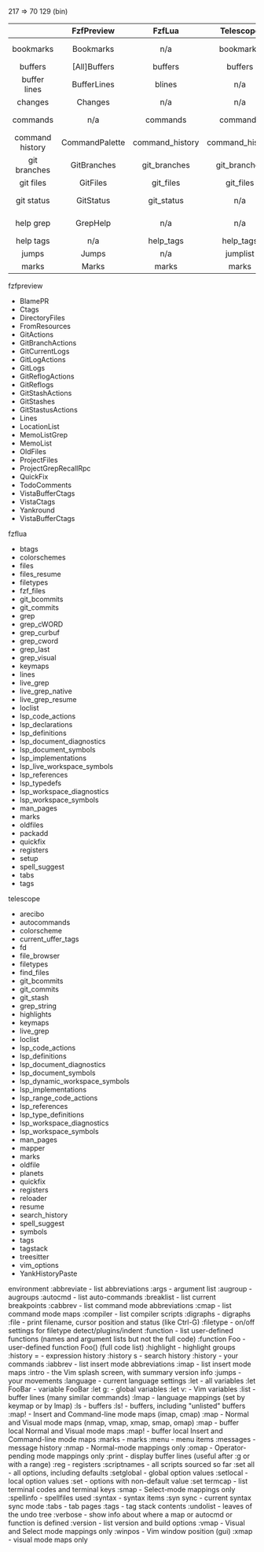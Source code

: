 
217 => 70
129 (bin)

|                 |   FzfPreview   |      FzfLua     |    Telescope    | Best |     Description    |
|:---------------:|:--------------:|:---------------:|:---------------:|:----:|:------------------:|
|    bookmarks    |    Bookmarks   |       n/a       |    bookmarks    |  n/a |  chrome bookmarks  |
|     buffers     |  [All]Buffers  |     buffers     |     buffers     |  n/a |       buffers      |
|   buffer lines  |   BufferLines  |      blines     |       n/a       |  n/a |    buffer lines    |
|     changes     |     Changes    |       n/a       |       n/a       |  n/a |     change list    |
|     commands    |       n/a      |     commands    |     commands    |  n/a |    command list    |
| command history | CommandPalette | command_history | command_history |  n/a |   command history  |
|   git branches  |   GitBranches  |   git_branches  |   git_branches  |  n/a |    git branches    |
|    git files    |    GitFiles    |    git_files    |    git_files    |  n/a |      git files     |
|    git status   |    GitStatus   |    git_status   |       n/a       |  n/a | git modified files |
|    help grep    |    GrepHelp    |       n/a       |       n/a       |  n/a |   grep help docs   |
|    help tags    |       n/a      |    help_tags    |    help_tags    |  n/a |      help tags     |
|      jumps      |      Jumps     |       n/a       |     jumplist    |  n/a |      jump list     |
|      marks      |      Marks     |      marks      |      marks      |  n/a |      vim marks     |


fzfpreview
- BlamePR
- Ctags
- DirectoryFiles
- FromResources
- GitActions
- GitBranchActions
- GitCurrentLogs
- GitLogActions
- GitLogs
- GitReflogActions
- GitReflogs
- GitStashActions
- GitStashes
- GitStastusActions
- Lines
- LocationList
- MemoListGrep
- MemoList
- OldFiles
- ProjectFiles
- ProjectGrepRecallRpc
- QuickFix
- TodoComments
- VistaBufferCtags
- VistaCtags
- Yankround
- VistaBufferCtags

fzflua
- btags
- colorschemes
- files
- files_resume
- filetypes
- fzf_files
- git_bcommits
- git_commits
- grep
- grep_cWORD
- grep_curbuf
- grep_cword
- grep_last
- grep_visual
- keymaps
- lines
- live_grep
- live_grep_native
- live_grep_resume
- loclist
- lsp_code_actions
- lsp_declarations
- lsp_definitions
- lsp_document_diagnostics
- lsp_document_symbols
- lsp_implementations
- lsp_live_workspace_symbols
- lsp_references
- lsp_typedefs
- lsp_workspace_diagnostics
- lsp_workspace_symbols
- man_pages
- marks
- oldfiles
- packadd
- quickfix
- registers
- setup
- spell_suggest
- tabs
- tags

telescope
- arecibo
- autocommands
- colorscheme
- current_uffer_tags
- fd
- file_browser
- filetypes
- find_files
- git_bcommits
- git_commits
- git_stash
- grep_string
- highlights
- keymaps
- live_grep
- loclist
- lsp_code_actions
- lsp_definitions
- lsp_document_diagnostics
- lsp_document_symbols
- lsp_dynamic_workspace_symbols
- lsp_implementations
- lsp_range_code_actions
- lsp_references
- lsp_type_definitions
- lsp_workspace_diagnostics
- lsp_workspace_symbols
- man_pages
- mapper
- marks
- oldfile
- planets
- quickfix
- registers
- reloader
- resume
- search_history
- spell_suggest
- symbols
- tags
- tagstack
- treesitter
- vim_options
- YankHistoryPaste

environment
:abbreviate   - list abbreviations
:args         - argument list
:augroup      - augroups
:autocmd      - list auto-commands
:breaklist    - list current breakpoints
:cabbrev      - list command mode abbreviations
:cmap         - list command mode maps
:compiler     - list compiler scripts
:digraphs     - digraphs
:file         - print filename, cursor position and status (like Ctrl-G)
:filetype     - on/off settings for filetype detect/plugins/indent
:function     - list user-defined functions (names and argument lists but not the full code)
:function Foo - user-defined function Foo() (full code list)
:highlight    - highlight groups
:history =    - expression history
:history s    - search history
:history      - your commands
:iabbrev      - list insert mode abbreviations
:imap         - list insert mode maps
:intro        - the Vim splash screen, with summary version info
:jumps        - your movements
:language     - current language settings
:let          - all variables
:let FooBar   - variable FooBar
:let g:       - global variables
:let v:       - Vim variables
:list         - buffer lines (many similar commands)
:lmap         - language mappings (set by keymap or by lmap)
:ls           - buffers
:ls!          - buffers, including "unlisted" buffers
:map!         - Insert and Command-line mode maps (imap, cmap)
:map          - Normal and Visual mode maps (nmap, vmap, xmap, smap, omap)
:map<buffer>  - buffer local Normal and Visual mode maps
:map!<buffer> - buffer local Insert and Command-line mode maps
:marks        - marks
:menu         - menu items
:messages     - message history
:nmap         - Normal-mode mappings only
:omap         - Operator-pending mode mappings only
:print        - display buffer lines (useful after :g or with a range)
:reg          - registers
:scriptnames  - all scripts sourced so far
:set all      - all options, including defaults
:setglobal    - global option values
:setlocal     - local option values
:set          - options with non-default value
:set termcap  - list terminal codes and terminal keys
:smap         - Select-mode mappings only
:spellinfo    - spellfiles used
:syntax       - syntax items
:syn sync     - current syntax sync mode
:tabs         - tab pages
:tags         - tag stack contents
:undolist     - leaves of the undo tree
:verbose      - show info about where a map or autocmd or function is defined
:version      - list version and build options
:vmap         - Visual and Select mode mappings only
:winpos       - Vim window position (gui)
:xmap         - visual mode maps only
